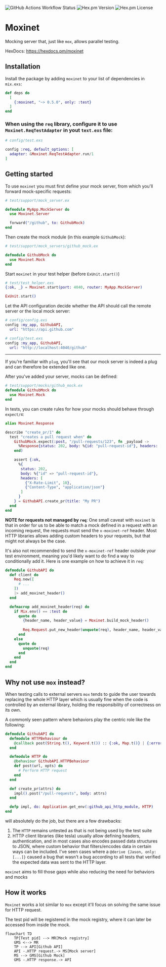 ![GitHub Actions Workflow Status](https://img.shields.io/github/actions/workflow/status/johantell/moxinet/.github%2Fworkflows%2Felixir.yml)
![Hex.pm Version](https://img.shields.io/hexpm/v/moxinet)
![Hex.pm License](https://img.shields.io/hexpm/l/moxinet)

# Moxinet
Mocking server that, just like `mox`, allows parallel testing.

HexDocs: https://hexdocs.pm/moxinet

## Installation

Install the package by adding `moxinet` to your list of dependencies in `mix.exs`:

```elixir
def deps do
  [
    {:moxinet, "~> 0.5.0", only: :test}
  ]
end
```

### When using the `req` library, configure it to use `Moxinet.ReqTestAdapter` in yout `text.exs` file:

```elixir
# config/test.exs

config :req, default_options: [
  adapter: &Moxinet.ReqTestAdapter.run/1
]
```

## Getting started
To use `moxinet` you must first define your mock server, from which you'll forward
mock-specific requests:

```elixir
# test/support/mock_server.ex

defmodule MyApp.MockServer do
  use Moxinet.Server

  forward("/github", to: GithubMock)
end
```

Then create the mock module (in this example `GithubMock`):

```elixir
# test/support/mock_servers/github_mock.ex

defmodule GithubMock do
  use Moxinet.Mock
end
```

Start `moxinet` in your test helper (before `ExUnit.start()`)
```elixir
# test/test_helper.exs
{:ok, _} = Moxinet.start(port: 4040, router: MyApp.MockServer)

ExUnit.start()
```

Let the API configuration decide whether the API should call the remote server or the local mock server:

```elixir
# config/config.exs
config :my_app, GithubAPI,
  url: "https://api.github.com"

# config/test.exs
config :my_app, GithubAPI,
  url: "http://localhost:4040/github"
```

---

If you're familiar with `plug`, you'll see that our mock server is indeed a plug and can therefore
be extended like one.

After you've added your server, mocks can be defined:

```elixir
# test/support/mocks/github_mock.ex
defmodule GithubMock do
  use Moxinet.Mock
end
```

In tests, you can create rules for how your mocks should behave through `expect/4`:

```elixir
alias Moxinet.Response

describe "create_pr/1" do
  test "creates a pull request when" do
    GithubMock.expect(:post, "/pull-requests/123", fn _payload ->
      %Response{status: 202, body: %{id: "pull-request-id"}, headers: [{"X-Rate-Limit", 10}]}
    end)

    assert {:ok,
      %{
       status: 202,
       body: %{"id" => "pull-request-id"},
       headers: [
         {"X-Rate-Limit", 10},
         {"Content-Type", "application/json"}
       ]
      }
    } = GithubAPI.create_pr(title: "My PR")
  end
end
```

**NOTE for requests not managed by `req`**: One small caveat with `moxinet` is that in order for us to be able to match
a mock defined in a request with an incoming request, the requests must send the `x-moxinet-ref` header.
Most HTTP libraries allows adding custom headers to your requests, but that might not always be the case.

It's also not recommended to send the `x-moxinet-ref` header outside your test environment, meaning you'd
likely want to do find a way to conditionally add it. Here is one example on how to achieve it in `req`:

```elixir
defmodule GithubAPI do
  def client do
    Req.new([
      # ...
    ])
    |> add_moxinet_header()
  end

  defmacrop add_moxinet_header(req) do
    if Mix.env() == :test do
      quote do
        {header_name, header_value} = Moxinet.build_mock_header()
      
        Req.Request.put_new_header(unquote(req), header_name, header_value)
      end
    else
      quote do
        unquote(req)
      end
    end
  end
end
```

## Why not use `mox` instead?
When testing calls to external servers `mox` tends to guide the user towards
replacing the whole HTTP layer which is usually fine when the code is controlled
by an external library, holding the responsibility of correctness on its own.

A commonly seen pattern where behaviors play the centric role like the following:

```elixir
defmodule GithubAPI do
  defmodule HTTPBehaviour do
    @callback post(String.t(), Keyword.t()) :: {:ok, Map.t()} | {:error, :atom}
  end

  defmodule HTTP do
    @behaviour GithubAPI.HTTPBehaviour
    def post(url, opts) do
      # Perform HTTP request
    end
  end

  def create_pr(attrs) do
    impl().post("/pull-requests", body: attrs)
  end

  defp impl, do: Application.get_env(:github_api_http_module, HTTP)
end
```

will absolutely do the job, but there are a few drawbacks:

1. The `HTTP` remains untested as that is not being used by the test suite
2. HTTP client libraries (like tesla) usually allow defining headers, authentication,
   and in most cases also encodes passed data structures to JSON, where custom behavior
   that filters/encodes data in certain ways can be included. I've seen cases where a
   `@derive {Jason, only: [...]}` caused a bug that wasn't a bug according to all tests
   that verified the expected data was sent to the HTTP layer.

`moxinet` aims to fill those gaps while also reducing the need for behaviors and mocks


## How it works
`Moxinet` works a lot similar to `mox` except it'll focus on solving the same issue for HTTP request.

The test pid will be registered in the mock registry, where it can later be accessed from inside the mock.

```mermaid
flowchart TD
    TP[Test pid] --> MR[Mock registry]
    GMS <--> MR
    TP --> API[Github API]
    API -.HTTP request.-> MS[Mock server]
    MS --> GMS[Github Mock]
    GMS -.HTTP response.-> API
```
